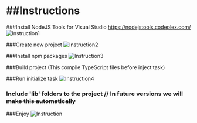 ##Instructions
================================

###Install NodeJS Tools for Visual Studio
https://nodejstools.codeplex.com/
![Instruction1](http://i.imgur.com/j6cbceG.png)

###Create new project
![Instruction2](http://i.imgur.com/04BYe79.png)

###Install npm packages
![Instruction3](http://i.imgur.com/gKst68A.png)

###Build project
(This compile TypeScript files before inject task)

###Run initialize task
![Instruction4](http://i.imgur.com/EW5oK51.png)

### ~~Include 'lib' folders to the project // In future versions we will make this automatically~~

###Enjoy
![Instruction](http://i.imgur.com/DAG1g0x.png)